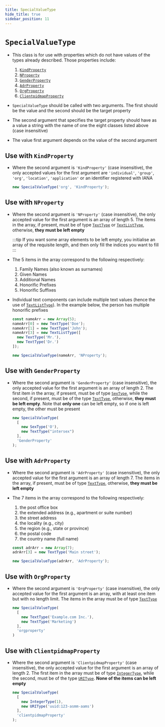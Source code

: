 ```yaml
---
title: SpecialValueType
hide_title: true
sidebar_position: 11
---
```


# ```SpecialValueType```

* This class is for use with properties which do not have values of the types already described. Those properties include:

    1. [`KindProperty`](#kindproperty)
    2. [`NProperty`](#nproperty)
    3. [`GenderProperty`](#genderproperty)
    4. [`AdrProperty`](#adrproperty)
    5. [`OrgProperty`](#orgproperty)
    6. [`ClientpidmapProperty`](#clientpidmapproperty)

* ```SpecialValueType``` should be called with two arguments. The first should be the value and the second should be the target property

* The second argument that specifies the target property should have as a value a string with the name of one the eight classes listed above (case insensitive)

* The value first argument depends on the value of the second argument

## Use with `KindProperty`

* Where the second argument is ```'KindProperty'``` (case insensitive), the only accepted values for the first argument are ```'individual'```, ```'group'```, ```'org'```, ```'location'```, ```'application'``` or an identifier registered with IANA

  ```js
  new SpecialValueType('org', 'KindProperty');
  ```

## Use with `NProperty`

* Where the second argument is ```'NProperty'``` (case insensitive), the only accepted value for the first argument is an array of length 5. The items in the array, if present, must be of type [`TextType`](texttype-and-textlisttype) or [`TextListType`](texttype-and-textlisttype), otherwise, __they must be left empty__

  :::tip
  If you want some array elements to be left empty, you initialise an array of the requisite length, and then only fill the indices you want to fill
  :::

* The 5 items in the array correspond to the following respectively:
    1. Family Names (also known as surnames)
    2. Given Names
    3. Additional Names
    4. Honorific Prefixes
    5. Honorific Suffixes

* Individual text components can include multiple text values (hence the use of [`TextListType`](texttype-and-textlisttype)). In the example below, the person has multiple honorific prefixes

  ```js
  const nameArr = new Array(5);
  nameArr[0] = new TextType('Doe');
  nameArr[1] = new TextType('John');
  nameArr[3] = new TextListType([
    new TextType('Mr.'),
    new TextType('Dr.')
  ]);

  new SpecialValueType(nameArr, 'NProperty');
  ```

## Use with `GenderProperty`

* Where the second argument is ```'GenderProperty'``` (case insensitive), the only accepted value for the first argument is an array of length 2. The first item in the array, if present, must be of type [`SexType`](sextype), while the second, if present, must be of the type [`TextType`](texttype-and-textlisttype), otherwise, __they must be left empty__. Note that __only one__ can be left empty, so if one is left empty, the other must be present

  ```js
  new SpecialValueType(
    [
      new SexType('O'),
      new TextType("intersex")
    ],
    'GenderProperty'
  );
  ```

## Use with `AdrProperty`

* Where the second argument is ```'AdrProperty'``` (case insensitive), the only accepted value for the first argument is an array of length 7. The items in the array, if present, must be of type [`TextType`](texttype-and-textlisttype), otherwise, __they must be left empty__

* The 7 items in the array correspond to the following respectively:
    1. the post office box
    2. the extended address (e.g., apartment or suite number)
    3. the street address
    4. the locality (e.g., city)
    5. the region (e.g., state or province)
    6. the postal code
    7. the country name (full name)

  ```js
  const adrArr = new Array(7);
  adrArr[3] = new TextType('Main street');

  new SpecialValueType(adrArr, 'AdrProperty');
  ```

## Use with `OrgProperty`

* Where the second argument is ```'OrgProperty'``` (case insensitive), the only accepted value for the first argument is an array, with at least one item but with no length limit. The items in the array must be of type [`TextType`](texttype-and-textlisttype)

  ```js
  new SpecialValueType(
    [
      new TextType('Example.com Inc.'),
      new TextType('Marketing')
    ],
    'orgproperty'
  )
  ```

## Use with `ClientpidmapProperty`

* Where the second argument is ```'ClientpidmapProperty'``` (case insensitive), the only accepted value for the first argument is an array of length 2. The first item in the array must be of type [`IntegerType`](integertype-and-integerlisttype), while the second, must be of the type [`URIType`](uritype). __None of the items can be left empty__

  ```js
  new SpecialValueType(
    [
      new IntegerType(1),
      new URIType('uuid:123-asmm-aams')
    ],
    'clientpidmapProperty'
  );
  ```
